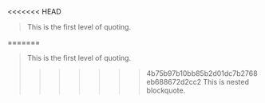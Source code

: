 <<<<<<< HEAD
> This is the first level of quoting.
>
=======
> This is the first level of quoting.
>
>>>>>>> 4b75b97b10bb85b2d01dc7b2768eb688672d2cc2
> > This is nested blockquote.